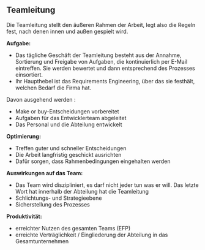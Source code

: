## Teamleitung

Die Teamleitung stellt den äußeren Rahmen der Arbeit, legt also die Regeln fest, nach denen innen und außen gespielt wird. 

**Aufgabe:**

- Das tägliche Geschäft der Teamleitung besteht aus der Annahme, Sortierung und Freigabe von Aufgaben, die kontinuierlich per E-Mail eintreffen. Sie werden bewertet und dann entsprechend des Prozesses einsortiert.
- Ihr Haupthebel ist das Requirements Engineering, über das sie festhält, welchen Bedarf die Firma hat. 

Davon ausgehend werden :

- Make or buy-Entscheidungen vorbereitet
- Aufgaben für das Entwicklerteam abgeleitet
- Das Personal und die Abteilung entwickelt

**Optimierung:**

- Treffen guter und schneller Entscheidungen
- Die Arbeit langfristig geschickt ausrichten
- Dafür sorgen, dass Rahmenbedingungen eingehalten werden

**Auswirkungen auf das Team:**

- Das Team wird diszipliniert, es darf nicht jeder tun was er will. Das letzte Wort hat innerhalb der Abteilung hat die Teamleitung
- Schlichtungs- und Strategieebene
- Sicherstellung des Prozesses

**Produktivität:**

- erreichter Nutzen des gesamten Teams (EFP)
- erreichte Verträglichkeit / Eingliederung der Abteilung in das Gesamtunternehmen




